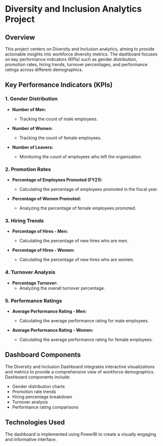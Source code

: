 # Diversity and Inclusion Analytics Project

## Overview

This project centers on Diversity and Inclusion analytics, aiming to provide actionable insights into workforce diversity metrics. The dashboard focuses on key performance indicators (KPIs) such as gender distribution, promotion rates, hiring trends, turnover percentages, and performance ratings across different demographics.

## Key Performance Indicators (KPIs)

### 1. Gender Distribution

- **Number of Men:**
  - Tracking the count of male employees.

- **Number of Women:**
  - Tracking the count of female employees.

- **Number of Leavers:**
  - Monitoring the count of employees who left the organization.

### 2. Promotion Rates

- **Percentage of Employees Promoted (FY21):**
  - Calculating the percentage of employees promoted in the fiscal year.

- **Percentage of Women Promoted:**
  - Analyzing the percentage of female employees promoted.

### 3. Hiring Trends

- **Percentage of Hires - Men:**
  - Calculating the percentage of new hires who are men.

- **Percentage of Hires - Women:**
  - Calculating the percentage of new hires who are women.

### 4. Turnover Analysis

- **Percentage Turnover:**
  - Analyzing the overall turnover percentage.

### 5. Performance Ratings

- **Average Performance Rating - Men:**
  - Calculating the average performance rating for male employees.

- **Average Performance Rating - Women:**
  - Calculating the average performance rating for female employees.

## Dashboard Components

The Diversity and Inclusion Dashboard integrates interactive visualizations and metrics to provide a comprehensive view of workforce demographics. Dashboard components include:

- Gender distribution charts
- Promotion rate trends
- Hiring percentage breakdown
- Turnover analysis
- Performance rating comparisons

## Technologies Used

The dashboard is implemented using PowerBI to create a visually engaging and informative interface.


